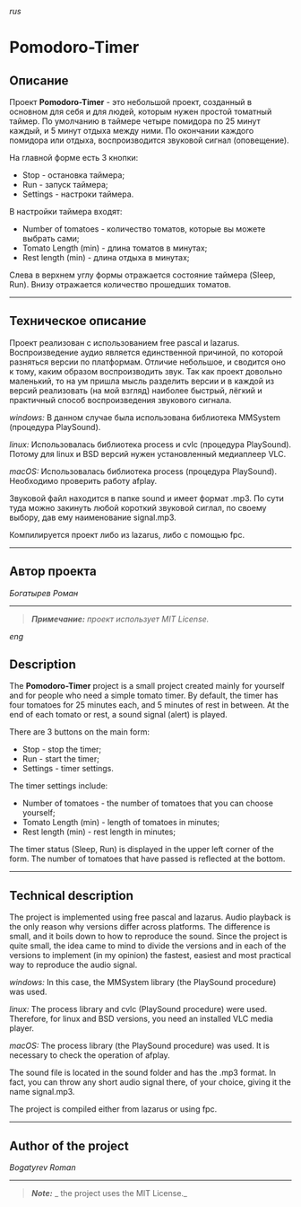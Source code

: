 _rus_
# Pomodoro-Timer

## Описание

Проект **Pomodoro-Timer** - это небольшой проект, созданный в основном для себя и для людей, которым нужен простой томатный таймер.
По умолчанию в таймере четыре помидора по 25 минут каждый, и 5 минут отдыха между ними. По окончании каждого помидора или отдыха, 
воспроизводится звуковой сигнал (оповещение). 

На главной форме есть 3 кнопки:

- Stop - остановка таймера;
- Run - запуск таймера;
- Settings - настроки таймера.

В настройки таймера входят:

- Number of tomatoes - количество томатов, которые вы можете выбрать сами;
- Tomato Length (min) - длина томатов в минутах;
- Rest length (min) - длина отдыха в минутах;

Слева в верхнем углу формы отражается состояние таймера (Sleep, Run). Внизу отражается количество
прошедших томатов.

---

## Техническое описание

Проект реализован с использованием free pascal и lazarus. 
Воспроизведение аудио является единственной причиной, по которой разняться версии по платформам.
Отличие небольшое, и сводится оно к тому, каким образом воспроизводить звук. Так как проект довольно маленький,
то на ум пришла мысль разделить версии и в каждой из версий реализовать (на мой взгляд) наиболее быстрый, лёгкий и
практичный способ воспроизведения звукового сигнала. 

_windows:_
В данном случае была использована библиотека MMSystem (процедура PlaySound). 

_linux:_
Использовалась библиотека process и cvlc (процедура PlaySound). Потому для linux и BSD версий нужен установленный
медиаплеер VLC. 

_macOS:_
Использовалась библиотека process (процедура PlaySound). Необходимо проверить работу afplay.

Звуковой файл находится в папке sound и имеет формат .mp3. По сути туда можно закинуть любой короткий звуковой сиглал, 
по своему выбору, дав ему наименование signal.mp3.

Компилируется проект либо из lazarus, либо с помощью fpc.

---

## Автор проекта
_Богатырев Роман_

---

> ***_Примечание:_***  _проект использует MIT License._

_eng_

## Description

The **Pomodoro-Timer** project is a small project created mainly for yourself and for people who need a simple tomato timer.
By default, the timer has four tomatoes for 25 minutes each, and 5 minutes of rest in between. At the end of each tomato or rest,
a sound signal (alert) is played. 

There are 3 buttons on the main form:

- Stop - stop the timer;
- Run - start the timer;
- Settings - timer settings.

The timer settings include:

- Number of tomatoes - the number of tomatoes that you can choose yourself;
- Tomato Length (min) - length of tomatoes in minutes;
- Rest length (min) - rest length in minutes;

The timer status (Sleep, Run) is displayed in the upper left corner of the form. The number
of tomatoes that have passed is reflected at the bottom.

---

## Technical description

The project is implemented using free pascal and lazarus. 
Audio playback is the only reason why versions differ across platforms.
The difference is small, and it boils down to how to reproduce the sound. Since the project is quite small,
the idea came to mind to divide the versions and in each of the versions to implement (in my opinion) the fastest, easiest and
most practical way to reproduce the audio signal. 

_windows:_
In this case, the MMSystem library (the PlaySound procedure) was used. 

_linux:_
The process library and cvlc (PlaySound procedure) were used. Therefore, for linux and BSD versions, you need an installed
VLC media player. 

_macOS:_
The process library (the PlaySound procedure) was used. It is necessary to check the operation of afplay.

The sound file is located in the sound folder and has the .mp3 format. In fact, you can throw any short audio signal there,
of your choice, giving it the name signal.mp3.

The project is compiled either from lazarus or using fpc.

---

## Author of the project
_Bogatyrev Roman_

---

> ***_Note:_*** _ the project uses the MIT License._ 
